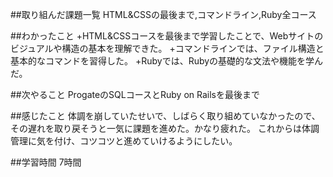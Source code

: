 ##取り組んだ課題一覧
HTML&CSSの最後まで,コマンドライン,Ruby全コース

##わかったこと
+HTML&CSSコースを最後まで学習したことで、Webサイトのビジュアルや構造の基本を理解できた。
+コマンドラインでは、ファイル構造と基本的なコマンドを習得した。
+Rubyでは、Rubyの基礎的な文法や機能を学んだ。

##次やること
ProgateのSQLコースとRuby on Railsを最後まで

##感じたこと
体調を崩していたせいで、しばらく取り組めていなかったので、その遅れを取り戻そうと一気に課題を進めた。かなり疲れた。
これからは体調管理に気を付け、コツコツと進めていけるようにしたい。

##学習時間
7時間
